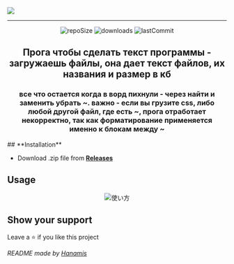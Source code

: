 <img src="banner.png" align=center>

____

<div align=center>
<img src="https://img.shields.io/github/repo-size/Liromanz/TextOfProgramm" alt="repoSize"/>
<img src="https://img.shields.io/github/downloads/Liromanz/TextOfProgramm/total" alt="downloads"/>
<img src="https://img.shields.io/github/last-commit/Liromanz/TextOfProgramm" alt="lastCommit"/>
</div>


<h2 align=center>Прога чтобы сделать текст программы - загружаешь файлы, она дает текст файлов, их названия и размер в кб</h2>
<h3 align=center> все что остается когда в ворд пихнули - через найти и заменить убрать ~. важно - если вы грузите css, либо любой другой файл, где есть ~, прога отработает некорректно, так как форматирование применяется именно к блокам между ~</h3>
## **Installation**

- Download .zip file from <a href="https://github.com/Liromanz/TextOfProgramm/releases">**Releases**</a>

## **Usage**

<div align=center>
<img src="tsukaikata.gif" alt="使い方"/>
</div>


## **Show your support**
Leave a ⭐ if you like this project

_README made by <a href="https://github.com/HanamiLux">Hanamis</a>_
